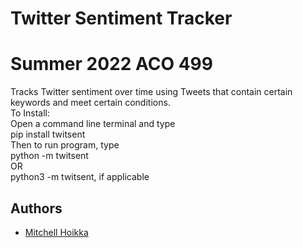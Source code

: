 
# Twitter Sentiment Tracker
# Summer 2022 ACO 499

Tracks Twitter sentiment over time using Tweets that contain certain keywords and meet certain conditions.    
To Install:  
Open a command line terminal and type  
pip install twitsent  
Then to run program, type   
python -m twitsent  
OR    
python3 -m twitsent, if applicable

## Authors

- [Mitchell Hoikka](https://www.github.com/mhoikka)
